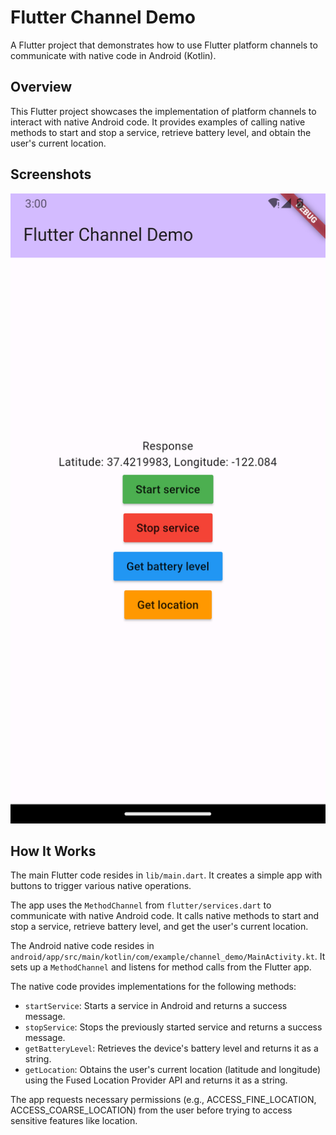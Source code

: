# Flutter Channel Demo

A Flutter project that demonstrates how to use Flutter platform channels to communicate with native code in Android (Kotlin).

## Overview

This Flutter project showcases the implementation of platform channels to interact with native Android code. It provides examples of calling native methods to start and stop a service, retrieve battery level, and obtain the user's current location.

## Screenshots

![Screenshot 1](/screenshots/screenshot_1.png)

## How It Works

The main Flutter code resides in `lib/main.dart`. It creates a simple app with buttons to trigger various native operations.

The app uses the `MethodChannel` from `flutter/services.dart` to communicate with native Android code. It calls native methods to start and stop a service, retrieve battery level, and get the user's current location.

The Android native code resides in `android/app/src/main/kotlin/com/example/channel_demo/MainActivity.kt`. It sets up a `MethodChannel` and listens for method calls from the Flutter app.

The native code provides implementations for the following methods:

- `startService`: Starts a service in Android and returns a success message.
- `stopService`: Stops the previously started service and returns a success message.
- `getBatteryLevel`: Retrieves the device's battery level and returns it as a string.
- `getLocation`: Obtains the user's current location (latitude and longitude) using the Fused Location Provider API and returns it as a string.

The app requests necessary permissions (e.g., ACCESS_FINE_LOCATION, ACCESS_COARSE_LOCATION) from the user before trying to access sensitive features like location.



